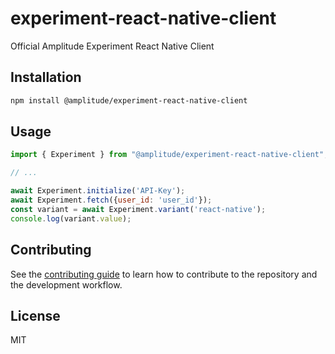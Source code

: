 # experiment-react-native-client

Official Amplitude Experiment React Native Client

## Installation

```sh
npm install @amplitude/experiment-react-native-client
```

## Usage

```js
import { Experiment } from "@amplitude/experiment-react-native-client";

// ...

await Experiment.initialize('API-Key');
await Experiment.fetch({user_id: 'user_id'});
const variant = await Experiment.variant('react-native');
console.log(variant.value);
```

## Contributing

See the [contributing guide](CONTRIBUTING.md) to learn how to contribute to the repository and the development workflow.

## License

MIT
